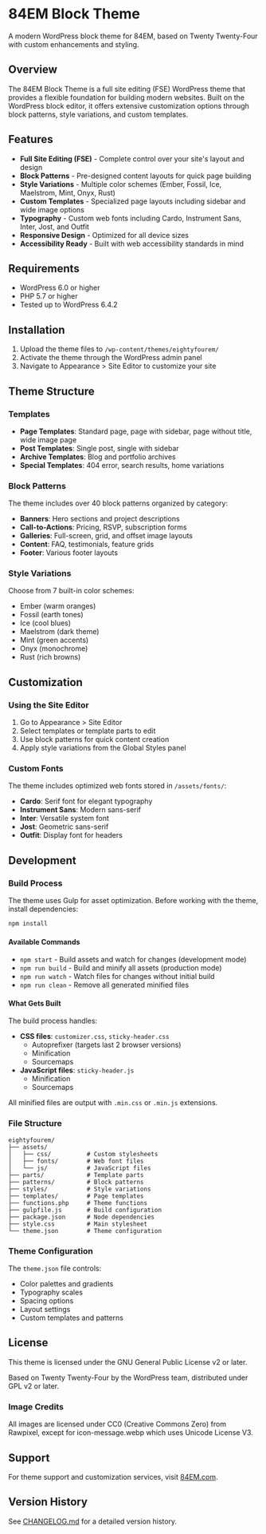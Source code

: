 # 84EM Block Theme

A modern WordPress block theme for 84EM, based on Twenty Twenty-Four with custom enhancements and styling.

## Overview

The 84EM Block Theme is a full site editing (FSE) WordPress theme that provides a flexible foundation for building modern websites. Built on the WordPress block editor, it offers extensive customization options through block patterns, style variations, and custom templates.

## Features

- **Full Site Editing (FSE)** - Complete control over your site's layout and design
- **Block Patterns** - Pre-designed content layouts for quick page building
- **Style Variations** - Multiple color schemes (Ember, Fossil, Ice, Maelstrom, Mint, Onyx, Rust)
- **Custom Templates** - Specialized page layouts including sidebar and wide image options
- **Typography** - Custom web fonts including Cardo, Instrument Sans, Inter, Jost, and Outfit
- **Responsive Design** - Optimized for all device sizes
- **Accessibility Ready** - Built with web accessibility standards in mind

## Requirements

- WordPress 6.0 or higher
- PHP 5.7 or higher
- Tested up to WordPress 6.4.2

## Installation

1. Upload the theme files to `/wp-content/themes/eightyfourem/`
2. Activate the theme through the WordPress admin panel
3. Navigate to Appearance > Site Editor to customize your site

## Theme Structure

### Templates
- **Page Templates**: Standard page, page with sidebar, page without title, wide image page
- **Post Templates**: Single post, single with sidebar
- **Archive Templates**: Blog and portfolio archives
- **Special Templates**: 404 error, search results, home variations

### Block Patterns
The theme includes over 40 block patterns organized by category:
- **Banners**: Hero sections and project descriptions
- **Call-to-Actions**: Pricing, RSVP, subscription forms
- **Galleries**: Full-screen, grid, and offset image layouts
- **Content**: FAQ, testimonials, feature grids
- **Footer**: Various footer layouts

### Style Variations
Choose from 7 built-in color schemes:
- Ember (warm oranges)
- Fossil (earth tones)
- Ice (cool blues)
- Maelstrom (dark theme)
- Mint (green accents)
- Onyx (monochrome)
- Rust (rich browns)

## Customization

### Using the Site Editor
1. Go to Appearance > Site Editor
2. Select templates or template parts to edit
3. Use block patterns for quick content creation
4. Apply style variations from the Global Styles panel

### Custom Fonts
The theme includes optimized web fonts stored in `/assets/fonts/`:
- **Cardo**: Serif font for elegant typography
- **Instrument Sans**: Modern sans-serif
- **Inter**: Versatile system font
- **Jost**: Geometric sans-serif
- **Outfit**: Display font for headers

## Development

### Build Process

The theme uses Gulp for asset optimization. Before working with the theme, install dependencies:

```bash
npm install
```

#### Available Commands

- `npm start` - Build assets and watch for changes (development mode)
- `npm run build` - Build and minify all assets (production mode)
- `npm run watch` - Watch files for changes without initial build
- `npm run clean` - Remove all generated minified files

#### What Gets Built

The build process handles:
- **CSS files**: `customizer.css`, `sticky-header.css`
  - Autoprefixer (targets last 2 browser versions)
  - Minification
  - Sourcemaps
- **JavaScript files**: `sticky-header.js`
  - Minification
  - Sourcemaps

All minified files are output with `.min.css` or `.min.js` extensions.

### File Structure
```
eightyfourem/
├── assets/
│   ├── css/          # Custom stylesheets
│   ├── fonts/        # Web font files
│   └── js/           # JavaScript files
├── parts/            # Template parts
├── patterns/         # Block patterns
├── styles/           # Style variations
├── templates/        # Page templates
├── functions.php     # Theme functions
├── gulpfile.js       # Build configuration
├── package.json      # Node dependencies
├── style.css         # Main stylesheet
└── theme.json        # Theme configuration
```

### Theme Configuration
The `theme.json` file controls:
- Color palettes and gradients
- Typography scales
- Spacing options
- Layout settings
- Custom templates and patterns

## License

This theme is licensed under the GNU General Public License v2 or later.

Based on Twenty Twenty-Four by the WordPress team, distributed under GPL v2 or later.

### Image Credits
All images are licensed under CC0 (Creative Commons Zero) from Rawpixel, except for icon-message.webp which uses Unicode License V3.

## Support

For theme support and customization services, visit [84EM.com](https://www.84em.com/).

## Version History

See [CHANGELOG.md](CHANGELOG.md) for a detailed version history.
